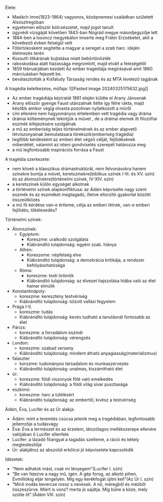 Élete:
- Madách Imre(1823-1864) vagyonos, középnemesi családban született Alsósztregóban
- egyetemen először bölcsészetet, majd jogot tanult
- ügyvédi vizsgáját követően 1843-ban Nógrád megye másodjegyzője lett
- 1884-ben a losoncz megyebálon imserte meg Fráter Erzsébetet, akit  a következő évben felségül vett
- Főbirtokosként segítette a magyar a sereget a szab harc. idején élelmezés terén
- Kossuth titkárának bujtatása miatt bebörtönözték
- raboskodása alatt házassága megromlott, majd elvált a feleségétől
- 1859 februárjában kezdett Az ember tragédiája megírásával amit 1860 márciuásban fejezett be.
- beválasztották a Kisfaludy Társaság rendes és az MTA levelező tagjának

A tragédia keletkezése, műfaja:
  ![[Pasted image 20240325175632.jpg]]
  - Az ember tragédiája kéziratát 1861 elején küldte el Arany Jánosnak
  - Arany először gyenge Faust utánzatnak ítélte így félre rakta, majd később amikor végig olvasta pozotívan nyilatkozott a műről
  - cím ellenére nem hagyományos értelemben vett tragédia vagy dráma
  - drámai költeménynek tekintjük a művet , de a drámai  elemek itt filozófiai eszmék kifejezésére szolgálnak
  - a mű az emberiség teljes történelmének és az ember alapvető létviszonyainak bemutatásara törekszik(emberiség tragédia)
  - lwgfőbb kérdésként az emberi élet végső célját, fejlődésének mibenlétét, valamint az isteni gondviselés szerepét határozza meg
  - a mű legfontosabb inspirációs forrása a Faust

A tragédia szerkezete:
 - nem követi a klasszikus drámastruktúrát, nem felvonásokra hanem színekre bontja a művet, keretszínekre(biblikus színek I-III. és XV. szín) és az álomszínekre(történelmi színek, IV-XIV. szín)
 - a keretszínek külön egységet alkotnak
 - a történelmi színek alapkonfliktusa: az Ádám képviselte nagy szent eszmék és az eszméket megtagadó, illetve eltorzító gyakorlat közötti összeütközés
 - a mű fő kérdése van-e értleme, célja az emberi létnek, van-e emberi fejlődés, tőkélesedés?


Történelmi színek:
- Álomszínek:
  - Egyiptom:
    - Koreszme: uralkodó szolgálata
    - Kiábrándító tulajdonság: egyéni szab. hiánya
   - Athén:
	   - Koreszeme: népfelség elve
	   - Kiábrándító tulajdonság: a demokrácia kritikája, a rendszer befolyásohatósága
  - Róma:
	  - koreszme: testi örömök
	  - Kiábrándító tulajdonság: az élvezet hajszolása hiába való az élet hamar elmúlik
- Konstantinápoly:
	- koreszme: keresztény testvériség
	- Kiábrándító tulajdonság: túlzott vallási fegyelem
- Prága I-II.
	- koreszme: tudás
	- Kiábrándító tulajdonság: kevés tudható a tanulásnál fontosabb az élet
- Párizs:
	- koreszme: a forradalom eszméi
	- Kiábrándító tulajdonság: vérengzés
- London:
	- koreszme: szabad verseny
	- Kiábrándító tulajdonság: mindent átható anyagiasság(materializmus)
- falaszter
	- korszme: tudományos társadalom és munkaszervezés
	- Kiábrándító tulajdonság: unalmas, kiszámítható élet
- úr:
	- koreszme: földi viszonyok főlé való emelkedés
	- Kiábrándító tulajdonság: a földi világ sivar pusztasága
- eszkimó:
	- koreszme: harc a túlélésért
	- Kiábrándító tulajdonság: az embertől, kivész a testvériség


Ádám, Éva, Lucifer és az Úr alakja:

- Ádám: mint a teremtés csúcsa jelenik meg a tragédiában, legfontosabb jellemzője a tudásvágy
- Éva: Éva a természet és az érzelem, látszólagos mellékszerepe ellenére valójában ő Lucifer ellenfele
- Lucifer: a lázadó főangyal a tagadás szelleme, a ráció és kétely megtestesítője
- Úr: alakjához az abszolút erkölcsi jó képviselete kapcsolódik

Idézetek:
 - "Nem adhatok mást, csak mi lényegem"(Lucifer I. szín)
- "Be van fejezve a nagy mű, igen.  A gép forog, az alkotó pihen. Évmilliókig eljár tengelyén. Míg egy kerékfogát újítni kell"(Az Úr I. szín)
- "Minő irodás kevercse rossz s nevesek. A nő, méregből és mézből összeszűrve. Miért is vonz? merta jó sajátja. Míg bűne a köze, mely szülte őt".(Ádám VIII. szín)